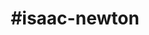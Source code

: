 ---
title: "#isaac-newton"
hashtag: "isaac-newton"
tags:
  - Human Being
  - Mathematician
  - Physicist
  - Scientist
---